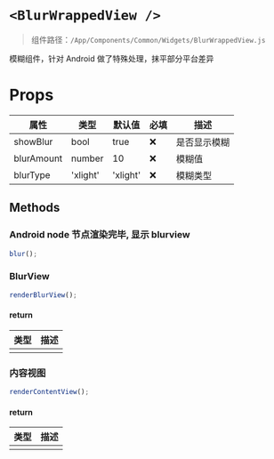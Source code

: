 # `<BlurWrappedView />`

> 组件路径：`/App/Components/Common/Widgets/BlurWrappedView.js`

模糊组件，针对 Android 做了特殊处理，抹平部分平台差异

# Props

| 属性       | 类型     | 默认值   | 必填 | 描述         |
| ---------- | -------- | -------- | ---- | ------------ |
| showBlur   | bool     | true     | ❌   | 是否显示模糊 |
| blurAmount | number   | 10       | ❌   | 模糊值       |
| blurType   | 'xlight' | 'xlight' | ❌   | 模糊类型     |

## Methods

### Android node 节点渲染完毕, 显示 blurview

```js
blur();
```

### BlurView

```js
renderBlurView();
```

#### return

| 类型 | 描述 |
| ---- | ---- |
|      |      |

### 内容视图

```js
renderContentView();
```

#### return

| 类型 | 描述 |
| ---- | ---- |
|      |      |
